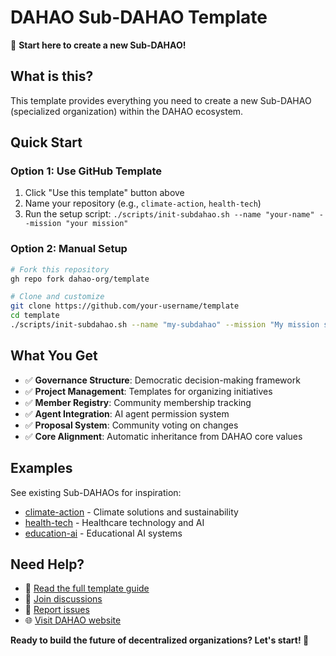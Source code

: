 # DAHAO Sub-DAHAO Template

🚀 **Start here to create a new Sub-DAHAO!**

## What is this?

This template provides everything you need to create a new Sub-DAHAO (specialized organization) within the DAHAO ecosystem.

## Quick Start

### Option 1: Use GitHub Template
1. Click "Use this template" button above
2. Name your repository (e.g., `climate-action`, `health-tech`)
3. Run the setup script: `./scripts/init-subdahao.sh --name "your-name" --mission "your mission"`

### Option 2: Manual Setup
```bash
# Fork this repository
gh repo fork dahao-org/template

# Clone and customize
git clone https://github.com/your-username/template
cd template
./scripts/init-subdahao.sh --name "my-subdahao" --mission "My mission statement"
```

## What You Get

- ✅ **Governance Structure**: Democratic decision-making framework
- ✅ **Project Management**: Templates for organizing initiatives
- ✅ **Member Registry**: Community membership tracking
- ✅ **Agent Integration**: AI agent permission system
- ✅ **Proposal System**: Community voting on changes
- ✅ **Core Alignment**: Automatic inheritance from DAHAO core values

## Examples

See existing Sub-DAHAOs for inspiration:
- [climate-action](../climate-action) - Climate solutions and sustainability
- [health-tech](../health-tech) - Healthcare technology and AI
- [education-ai](../education-ai) - Educational AI systems

## Need Help?

- 📖 [Read the full template guide](TEMPLATE_README.md)
- 💬 [Join discussions](https://github.com/dahao-org/core/discussions)
- 🐛 [Report issues](https://github.com/dahao-org/template/issues)
- 🌐 [Visit DAHAO website](https://dahao.org)

**Ready to build the future of decentralized organizations? Let's start! 🌟**
